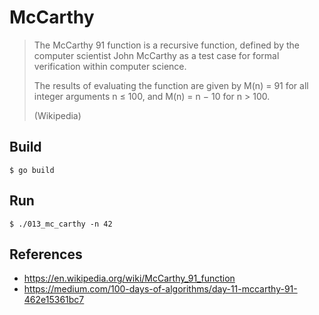 McCarthy
========

> The McCarthy 91 function is a recursive function, defined by the computer
> scientist John McCarthy as a test case for formal verification within
> computer science.
>
> The results of evaluating the function are given by M(n) = 91 for all
> integer arguments n ≤ 100, and M(n) = n − 10 for n > 100.
>
> (Wikipedia)


Build
-----

```
$ go build
```

Run
---

```
$ ./013_mc_carthy -n 42
```


References
----------

* https://en.wikipedia.org/wiki/McCarthy_91_function
* https://medium.com/100-days-of-algorithms/day-11-mccarthy-91-462e15361bc7
